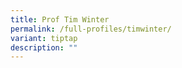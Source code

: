 ```yaml
---
title: Prof Tim Winter
permalink: /full-profiles/timwinter/
variant: tiptap
description: ""
---
```

